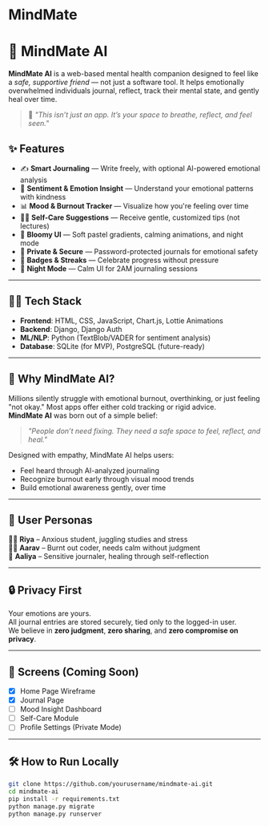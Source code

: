 # MindMate
# 🌸 MindMate AI

**MindMate AI** is a web-based mental health companion designed to feel like a *safe, supportive friend* — not just a software tool. It helps emotionally overwhelmed individuals journal, reflect, track their mental state, and gently heal over time.

> 💬 _"This isn’t just an app. It’s your space to breathe, reflect, and feel seen."_


## ✨ Features

- ✍️ **Smart Journaling** — Write freely, with optional AI-powered emotional analysis
- 💬 **Sentiment & Emotion Insight** — Understand your emotional patterns with kindness
- 📊 **Mood & Burnout Tracker** — Visualize how you're feeling over time
- 🧘‍♀️ **Self-Care Suggestions** — Receive gentle, customized tips (not lectures)
- 🧁 **Bloomy UI** — Soft pastel gradients, calming animations, and night mode
- 🔐 **Private & Secure** — Password-protected journals for emotional safety
- 🎯 **Badges & Streaks** — Celebrate progress without pressure
- 🌙 **Night Mode** — Calm UI for 2AM journaling sessions

---

## 👩‍💻 Tech Stack

- **Frontend**: HTML, CSS, JavaScript, Chart.js, Lottie Animations
- **Backend**: Django, Django Auth
- **ML/NLP**: Python (TextBlob/VADER for sentiment analysis)
- **Database**: SQLite (for MVP), PostgreSQL (future-ready)

---

## 🧠 Why MindMate AI?

Millions silently struggle with emotional burnout, overthinking, or just feeling "not okay." Most apps offer either cold tracking or rigid advice.  
**MindMate AI** was born out of a simple belief:

> _"People don’t need fixing. They need a safe space to feel, reflect, and heal."_  

Designed with empathy, MindMate AI helps users:
- Feel heard through AI-analyzed journaling
- Recognize burnout early through visual mood trends
- Build emotional awareness gently, over time

---

## 🧩 User Personas

👩‍🎓 **Riya** – Anxious student, juggling studies and stress  
👨‍💼 **Aarav** – Burnt out coder, needs calm without judgment  
👩 **Aaliya** – Sensitive journaler, healing through self-reflection  

---

## 🔒 Privacy First

Your emotions are yours.  
All journal entries are stored securely, tied only to the logged-in user.  
We believe in **zero judgment**, **zero sharing**, and **zero compromise on privacy**.

---

## 🌈 Screens (Coming Soon)

- [x] Home Page Wireframe
- [x] Journal Page
- [ ] Mood Insight Dashboard
- [ ] Self-Care Module
- [ ] Profile Settings (Private Mode)

---

## 🛠️ How to Run Locally

```bash
git clone https://github.com/yourusername/mindmate-ai.git
cd mindmate-ai
pip install -r requirements.txt
python manage.py migrate
python manage.py runserver
